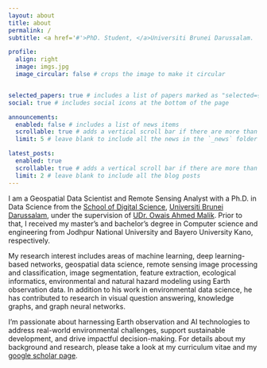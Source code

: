 ```yaml
---
layout: about
title: about
permalink: /
subtitle: <a href='#'>PhD. Student, </a>Universiti Brunei Darussalam.

profile:
  align: right
  image: imgs.jpg
  image_circular: false # crops the image to make it circular


selected_papers: true # includes a list of papers marked as "selected={true}"
social: true # includes social icons at the bottom of the page

announcements:
  enabled: false # includes a list of news items
  scrollable: true # adds a vertical scroll bar if there are more than 3 news items
  limit: 5 # leave blank to include all the news in the `_news` folder

latest_posts:
  enabled: true
  scrollable: true # adds a vertical scroll bar if there are more than 3 new posts items
  limit: 2 # leave blank to include all the blog posts
---
```


I am a Geospatial Data Scientist and Remote Sensing Analyst with a Ph.D. in Data Science from the  [School of Digital Science](https://sds.ubd.edu.bn/), [Universiti Brunei Darussalam](https://ubd.edu.bn/), under the supervision of [UDr. Owais Ahmed Malik](https://scholar.google.com/citations?user=4rCcXLsAAAAJ&hl=en). Prior to that, I received my master’s and bachelor’s degree in Computer science and engineering from Jodhpur National University and Bayero University Kano, respectively. 

My research interest includes areas of machine learning, deep learning-based networks, geospatial data science, remote sensing image processing and classification, image segmentation, feature extraction, ecological informatics, environmental and natural hazard modeling using Earth observation data. In addition to his work in environmental data science, he has contributed to research in visual question answering, knowledge graphs, and graph neural networks. 

I’m passionate about harnessing Earth observation and AI technologies to address real-world environmental challenges, support sustainable development, and drive impactful decision-making. For details about my background and research, please take a look at my curriculum vitae and my [google scholar page](https://scholar.google.com/citations?hl=en&user=2m8f6TsAAAAJ).
